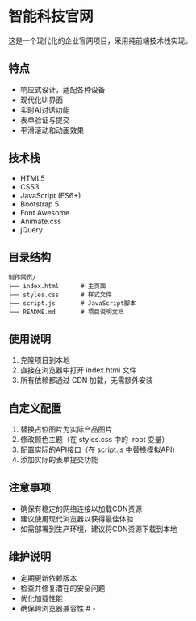 # 智能科技官网

这是一个现代化的企业官网项目，采用纯前端技术栈实现。

## 特点

- 响应式设计，适配各种设备
- 现代化UI界面
- 实时AI对话功能
- 表单验证与提交
- 平滑滚动和动画效果

## 技术栈

- HTML5
- CSS3
- JavaScript (ES6+)
- Bootstrap 5
- Font Awesome
- Animate.css
- jQuery

## 目录结构

```
制作网页/
├── index.html      # 主页面
├── styles.css      # 样式文件
├── script.js       # JavaScript脚本
└── README.md       # 项目说明文档
```

## 使用说明

1. 克隆项目到本地
2. 直接在浏览器中打开 index.html 文件
3. 所有依赖都通过 CDN 加载，无需额外安装

## 自定义配置

1. 替换占位图片为实际产品图片
2. 修改颜色主题（在 styles.css 中的 :root 变量）
3. 配置实际的API接口（在 script.js 中替换模拟API）
4. 添加实际的表单提交功能

## 注意事项

- 确保有稳定的网络连接以加载CDN资源
- 建议使用现代浏览器以获得最佳体验
- 如需部署到生产环境，建议将CDN资源下载到本地

## 维护说明

- 定期更新依赖版本
- 检查并修复潜在的安全问题
- 优化加载性能
- 确保跨浏览器兼容性 #   -  
 